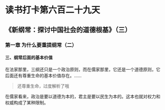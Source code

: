 # 读书打卡第六百二十九天
## 《新纲常：探讨中国社会的道德根基》（三）
### 第一章 为什么要重提纲常（二）

#### 三、纲常后面的基本价值

在法家那里，三纲还只是一个政治原则，而在儒家那里，它还是一个道德原则，它后面还有尊重生命的基本价值存在。……
> 还尊重生命，过度解析了哦

在儒家看来，政治是要以道德为本的，君主是要以民生为本的。这本也就对权力和权威构成了某种限制。